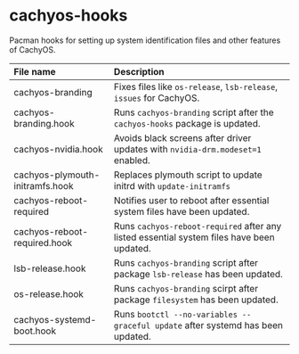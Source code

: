 # cachyos-hooks

Pacman hooks for setting up system identification files and other features of CachyOS.

File name | Description
:--- | :---
cachyos-branding | Fixes files like `os-release`, `lsb-release`, `issues` for CachyOS.
cachyos-branding.hook | Runs `cachyos-branding` script after the `cachyos-hooks` package is updated.
cachyos-nvidia.hook | Avoids black screens after driver updates with `nvidia-drm.modeset=1` enabled.
cachyos-plymouth-initramfs.hook | Replaces plymouth script to update initrd with ``update-initramfs``
cachyos-reboot-required | Notifies user to reboot after essential system files have been updated.
cachyos-reboot-required.hook | Runs `cachyos-reboot-required` after any listed essential system files have been updated.
lsb-release.hook | Runs `cachyos-branding` script after package `lsb-release` has been updated.
os-release.hook | Runs `cachyos-branding` scirpt after package `filesystem` has been updated.
cachyos-systemd-boot.hook | Runs `bootctl --no-variables --graceful update` after systemd has been updated.
